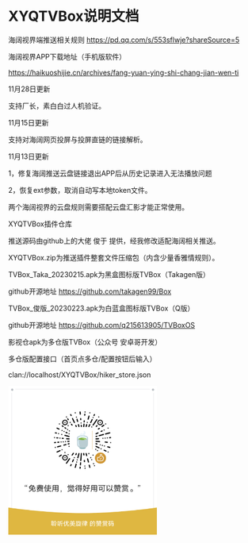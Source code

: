 # XYQTVBox说明文档
海阔视界端推送相关规则
https://pd.qq.com/s/553sflwje?shareSource=5

海阔视界APP下载地址（手机版软件）

https://haikuoshijie.cn/archives/fang-yuan-ying-shi-chang-jian-wen-ti

11月28日更新

支持厂长，素白白过人机验证。

11月15日更新

支持对海阔网页投屏与投屏直链的链接解析。

11月13日更新

 1，修复海阔推送云盘链接退出APP后从历史记录进入无法播放问题

 2，恢复ext参数，取消自动写本地token文件。

两个海阔视界的云盘规则需要搭配云盘汇影才能正常使用。

XYQTVBox插件仓库

推送源码由github上的大佬 俊于 提供，经我修改适配海阔相关推送。

XYQTVBox.zip为推送插件整套文件压缩包（内含少量香雅情规则）。

TVBox_Taka_20230215.apk为黑盒图标版TVBox（Takagen版）

github开源地址 https://github.com/takagen99/Box

TVBox_俊版_20230223.apk为白蓝盒图标版TVBox（Q版）

github开源地址 https://github.com/q215613905/TVBoxOS

影视仓apk为多仓版TVBox（公众号 安卓哥开发）

多仓版配置接口（首页点多仓/配置按钮后输入）

clan://localhost/XYQTVBox/hiker_store.json


<img src="weixinqrcode.png" width="300">